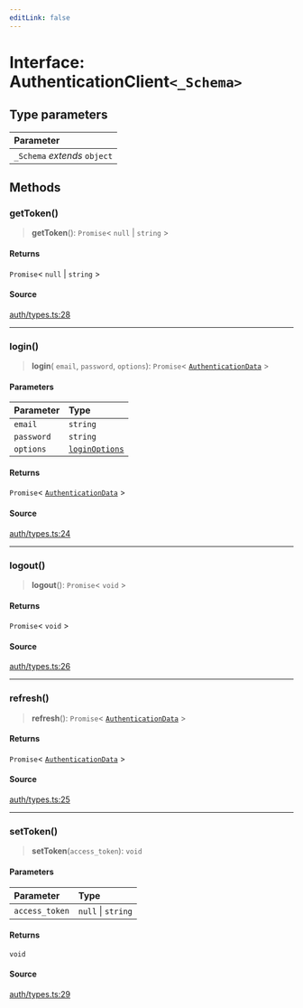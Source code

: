 ```yaml
---
editLink: false
---
```


# Interface: AuthenticationClient`<_Schema>`

## Type parameters

| Parameter                    |
| :--------------------------- |
| `_Schema` _extends_ `object` |

## Methods

### getToken()

> **getToken**(): `Promise`\< `null` \| `string` \>

#### Returns

`Promise`\< `null` \| `string` \>

#### Source

[auth/types.ts:28](https://github.com/directus/directus/blob/7789a6c53/sdk/src/auth/types.ts#L28)

---

### login()

> **login**( `email`, `password`, `options`): `Promise`\< [`AuthenticationData`](interface.AuthenticationData.md) \>

#### Parameters

| Parameter  | Type                                                              |
| :--------- | :---------------------------------------------------------------- |
| `email`    | `string`                                                          |
| `password` | `string`                                                          |
| `options`  | [`loginOptions`](../../rest/interfaces/interface.loginOptions.md) |

#### Returns

`Promise`\< [`AuthenticationData`](interface.AuthenticationData.md) \>

#### Source

[auth/types.ts:24](https://github.com/directus/directus/blob/7789a6c53/sdk/src/auth/types.ts#L24)

---

### logout()

> **logout**(): `Promise`\< `void` \>

#### Returns

`Promise`\< `void` \>

#### Source

[auth/types.ts:26](https://github.com/directus/directus/blob/7789a6c53/sdk/src/auth/types.ts#L26)

---

### refresh()

> **refresh**(): `Promise`\< [`AuthenticationData`](interface.AuthenticationData.md) \>

#### Returns

`Promise`\< [`AuthenticationData`](interface.AuthenticationData.md) \>

#### Source

[auth/types.ts:25](https://github.com/directus/directus/blob/7789a6c53/sdk/src/auth/types.ts#L25)

---

### setToken()

> **setToken**(`access_token`): `void`

#### Parameters

| Parameter      | Type               |
| :------------- | :----------------- |
| `access_token` | `null` \| `string` |

#### Returns

`void`

#### Source

[auth/types.ts:29](https://github.com/directus/directus/blob/7789a6c53/sdk/src/auth/types.ts#L29)
